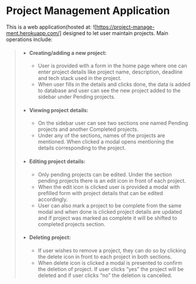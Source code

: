 # Project Management Application

This is a web application(hosted at: ![https://project-manage-ment.herokuapp.com/] designed to let user maintain projects. 
Main operations include:
> - #### Creating/adding a new project:
>	- User is provided with a form in the home page where one can enter project details like project name, description, deadline and tech stack used in the project.
>	- When user fills in the details and clicks done, the data is added to database and user can see the new project added to the sidebar under Pending projects.
> 
> - #### Viewing project details:
>	- On the sidebar user can see two sections one named Pending projects and another Completed projects.
>	- Under any of the sections, names of the projects are mentioned. When clicked a modal opens mentioning the details corresponding to the project.
>
> - #### Editing project details:
>	- Only pending projects can be edited. Under the section pending projects there is an edit icon in front of each project.
>	- When the edit icon is clicked user is provided a modal with prefilled form with project details that can be edited accordingly.
>	- User can also mark a project to be complete from the same modal and when done is clicked project details are updated and if project was marked as complete it will be shifted to completed projects section.
>
> - #### Deleting project:
> 	- If user wishes to remove a project, they can do so by clicking the delete icon in front to each project in both sections.
> 	- When delete icon is clicked a modal is presented to confirm the deletion of project. If user clicks “yes” the project will be deleted and if user clicks “no” the deletion is cancelled.
